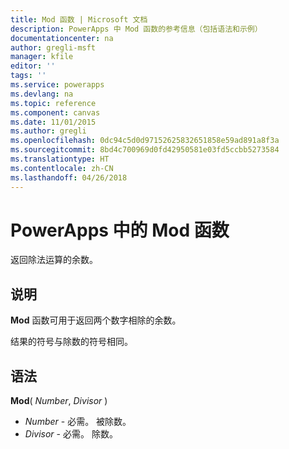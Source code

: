 ```yaml
---
title: Mod 函数 | Microsoft 文档
description: PowerApps 中 Mod 函数的参考信息（包括语法和示例）
documentationcenter: na
author: gregli-msft
manager: kfile
editor: ''
tags: ''
ms.service: powerapps
ms.devlang: na
ms.topic: reference
ms.component: canvas
ms.date: 11/01/2015
ms.author: gregli
ms.openlocfilehash: 0dc94c5d0d97152625832651858e59ad891a8f3a
ms.sourcegitcommit: 8bd4c700969d0fd42950581e03fd5ccbb5273584
ms.translationtype: HT
ms.contentlocale: zh-CN
ms.lasthandoff: 04/26/2018
---
```

# <a name="mod-function-in-powerapps"></a>PowerApps 中的 Mod 函数
返回除法运算的余数。

## <a name="description"></a>说明
**Mod** 函数可用于返回两个数字相除的余数。

结果的符号与除数的符号相同。

## <a name="syntax"></a>语法
**Mod**( *Number*, *Divisor* )

* *Number* - 必需。 被除数。
* *Divisor* - 必需。  除数。

